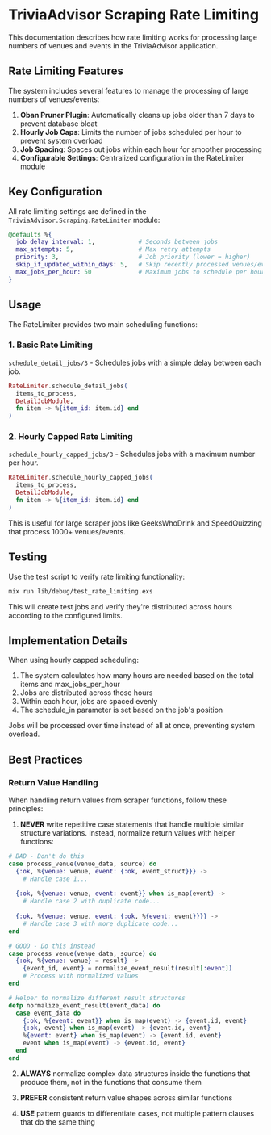 # TriviaAdvisor Scraping Rate Limiting

This documentation describes how rate limiting works for processing large numbers of venues and events in the TriviaAdvisor application.

## Rate Limiting Features

The system includes several features to manage the processing of large numbers of venues/events:

1. **Oban Pruner Plugin**: Automatically cleans up jobs older than 7 days to prevent database bloat
2. **Hourly Job Caps**: Limits the number of jobs scheduled per hour to prevent system overload
3. **Job Spacing**: Spaces out jobs within each hour for smoother processing
4. **Configurable Settings**: Centralized configuration in the RateLimiter module

## Key Configuration

All rate limiting settings are defined in the `TriviaAdvisor.Scraping.RateLimiter` module:

```elixir
@defaults %{
  job_delay_interval: 1,            # Seconds between jobs
  max_attempts: 5,                  # Max retry attempts
  priority: 3,                      # Job priority (lower = higher)
  skip_if_updated_within_days: 5,   # Skip recently processed venues/events
  max_jobs_per_hour: 50             # Maximum jobs to schedule per hour
}
```

## Usage

The RateLimiter provides two main scheduling functions:

### 1. Basic Rate Limiting

`schedule_detail_jobs/3` - Schedules jobs with a simple delay between each job.

```elixir
RateLimiter.schedule_detail_jobs(
  items_to_process,
  DetailJobModule,
  fn item -> %{item_id: item.id} end
)
```

### 2. Hourly Capped Rate Limiting

`schedule_hourly_capped_jobs/3` - Schedules jobs with a maximum number per hour.

```elixir
RateLimiter.schedule_hourly_capped_jobs(
  items_to_process,
  DetailJobModule,
  fn item -> %{item_id: item.id} end
)
```

This is useful for large scraper jobs like GeeksWhoDrink and SpeedQuizzing that process 1000+ venues/events.

## Testing

Use the test script to verify rate limiting functionality:

```bash
mix run lib/debug/test_rate_limiting.exs
```

This will create test jobs and verify they're distributed across hours according to the configured limits.

## Implementation Details

When using hourly capped scheduling:

1. The system calculates how many hours are needed based on the total items and max_jobs_per_hour
2. Jobs are distributed across those hours
3. Within each hour, jobs are spaced evenly
4. The schedule_in parameter is set based on the job's position

Jobs will be processed over time instead of all at once, preventing system overload. 

## Best Practices

### Return Value Handling

When handling return values from scraper functions, follow these principles:

1. **NEVER** write repetitive case statements that handle multiple similar structure variations. Instead, normalize return values with helper functions:

```elixir
# BAD - Don't do this
case process_venue(venue_data, source) do
  {:ok, %{venue: venue, event: {:ok, event_struct}}} ->
    # Handle case 1...
  
  {:ok, %{venue: venue, event: event}} when is_map(event) ->
    # Handle case 2 with duplicate code...
  
  {:ok, %{venue: venue, event: {:ok, %{event: event}}}} ->
    # Handle case 3 with more duplicate code...
end

# GOOD - Do this instead
case process_venue(venue_data, source) do
  {:ok, %{venue: venue} = result} ->
    {event_id, event} = normalize_event_result(result[:event])
    # Process with normalized values
end

# Helper to normalize different result structures
defp normalize_event_result(event_data) do
  case event_data do
    {:ok, %{event: event}} when is_map(event) -> {event.id, event}
    {:ok, event} when is_map(event) -> {event.id, event}
    %{event: event} when is_map(event) -> {event.id, event}
    event when is_map(event) -> {event.id, event}
  end
end
```

2. **ALWAYS** normalize complex data structures inside the functions that produce them, not in the functions that consume them

3. **PREFER** consistent return value shapes across similar functions

4. **USE** pattern guards to differentiate cases, not multiple pattern clauses that do the same thing 